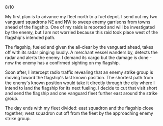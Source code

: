 8/10

My first plan is to advance my fleet north to a fuel depot. I send out my two vanguard squadrons NE and NW to sweep enemy garrisons from towns ahead of the flagship. One of my raids is reported and will be investigated by the enemy, but I am not worried because this raid took place west of the flagship's intended path.

The flagship, fueled and given the all-clear by the vanguard ahead, takes off with its radar pinging loudly. A merchant vessel wanders by, detects the radar and alerts the enemy. I demand its cargo but the damage is done - now the enemy has a confirmed sighting on my flagship.

Soon after, I intercept radio traffic revealing that an enemy strike group is moving toward the flagship's last known position. The shortest path from the enemy's known position would take it directly through the city where I intend to land the flagship for its next fueling. I decide to cut that visit short and send the flagship and one vanguard fleet further east around the strike group.

The day ends with my fleet divided: east squadron and the flagship close together; west squadron cut off from the fleet by the approaching enemy strike group.
